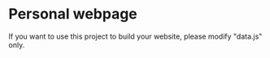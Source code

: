 # Personal webpage
If you want to use this project to build your website, please modify "data.js" only.
